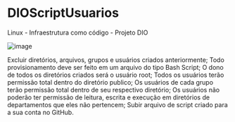 # DIOScriptUsuarios
Linux - Infraestrutura como código - Projeto DIO

![image](https://user-images.githubusercontent.com/31674866/233197545-ed4b6f4c-b744-493a-95ea-95ae3dd58d9f.png)

Excluir diretórios, arquivos, grupos e usuários criados anteriormente;
Todo provisionamento deve ser feito em um arquivo do tipo Bash Script;
O dono de todos os diretórios criados será o usuário root;
Todos os usuários terão permissão total dentro do diretório publico;
Os usuários de cada grupo terão permissão total dentro de seu respectivo diretório;
Os usuários não poderão ter permissão de leitura, escrita e execução em diretórios de departamentos que eles não pertencem;
Subir arquivo de script criado para a sua conta no GitHub.

